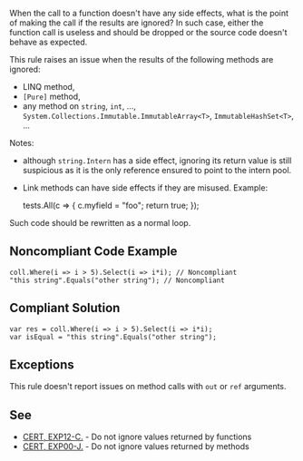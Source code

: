 
When the call to a function doesn't have any side effects, what is the point of making the call if the results are ignored? In such case, either the function call is useless and should be dropped or the source code doesn't behave as expected.

This rule raises an issue when the results of the following methods are ignored:

- LINQ method,
- `[Pure]` method,
- any method on `string`, `int`, ..., `System.Collections.Immutable.ImmutableArray<T>`,
  `ImmutableHashSet<T>`, ...


Notes:

- although `string.Intern` has a side effect, ignoring its return value is still suspicious as it is the only reference ensured to
  point to the intern pool.
- Link methods can have side effects if they are misused. Example:



    tests.All(c => { c.myfield = "foo"; return true; });


Such code should be rewritten as a normal loop.

## Noncompliant Code Example


    coll.Where(i => i > 5).Select(i => i*i); // Noncompliant
    "this string".Equals("other string"); // Noncompliant


## Compliant Solution


    var res = coll.Where(i => i > 5).Select(i => i*i);
    var isEqual = "this string".Equals("other string");


## Exceptions

This rule doesn't report issues on method calls with `out` or `ref` arguments.

## See

- [CERT, EXP12-C.](https://wiki.sei.cmu.edu/confluence/x/mtYxBQ) - Do not ignore values returned by functions
- [CERT, EXP00-J.](https://wiki.sei.cmu.edu/confluence/x/xzdGBQ) - Do not ignore values returned by methods

